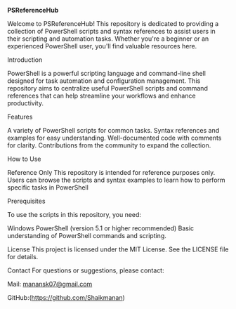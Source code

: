 **PSReferenceHub**

Welcome to PSReferenceHub! This repository is dedicated to providing a collection of PowerShell scripts and syntax references to assist users in their scripting and automation tasks. Whether you're a beginner or an experienced PowerShell user, you'll find valuable resources here.


Introduction

PowerShell is a powerful scripting language and command-line shell designed for task automation and configuration management. This repository aims to centralize useful PowerShell scripts and command references that can help streamline your workflows and enhance productivity.

Features

A variety of PowerShell scripts for common tasks.
Syntax references and examples for easy understanding.
Well-documented code with comments for clarity.
Contributions from the community to expand the collection.

How to Use

Reference Only
This repository is intended for reference purposes only. Users can browse the scripts and syntax examples to learn how to perform specific tasks in PowerShell

Prerequisites

To use the scripts in this repository, you need:

Windows PowerShell (version 5.1 or higher recommended)
Basic understanding of PowerShell commands and scripting.

License
This project is licensed under the MIT License. See the LICENSE file for details.

Contact
For questions or suggestions, please contact:

Mail: manansk07@gmail.com

GitHub:(https://github.com/Shaikmanan)

